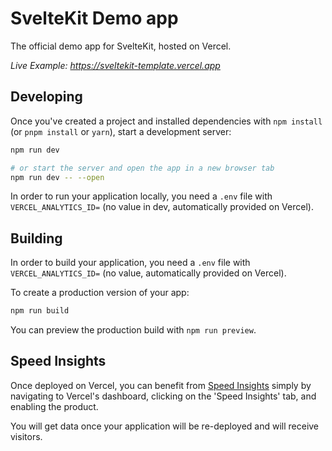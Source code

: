 # SvelteKit Demo app

The official demo app for SvelteKit, hosted on Vercel.

_Live Example: https://sveltekit-template.vercel.app_

## Developing

Once you've created a project and installed dependencies with `npm install` (or `pnpm install` or `yarn`), start a development server:

```bash
npm run dev

# or start the server and open the app in a new browser tab
npm run dev -- --open
```

In order to run your application locally, you need a `.env` file with `VERCEL_ANALYTICS_ID=` (no value in dev, automatically provided on Vercel).

## Building

In order to build your application, you need a `.env` file with `VERCEL_ANALYTICS_ID=` (no value, automatically provided on Vercel).

To create a production version of your app:

```bash
npm run build
```

You can preview the production build with `npm run preview`.

## Speed Insights

Once deployed on Vercel, you can benefit from [Speed Insights](https://vercel.com/docs/concepts/speed-insights) simply by navigating to Vercel's dashboard, clicking on the 'Speed Insights' tab, and enabling the product.

You will get data once your application will be re-deployed and will receive visitors.
